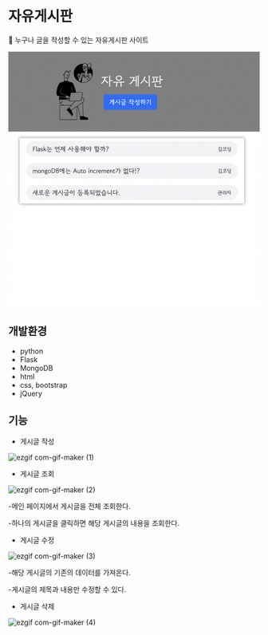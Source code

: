 # 자유게시판
📝 누구나 글을 작성할 수 있는 자유게시판 사이트 

![](2022-06-09-19-26-36.png)

## 개발환경
- python 
- Flask
- MongoDB
- html
- css, bootstrap
- jQuery 


## 기능
- 게시글 작성


![ezgif com-gif-maker (1)](https://user-images.githubusercontent.com/58392978/172828149-9dbfaa8e-2983-4408-89ec-e883ddf3390a.gif)


- 게시글 조회

![ezgif com-gif-maker (2)](https://user-images.githubusercontent.com/58392978/172828487-02df5ce4-0904-4545-aa99-937022268a7d.gif)

-메인 페이지에서 게시글을 전체 조회한다.

-하나의 게시글을 클릭하면 해당 게시글의 내용을 조회한다.

- 게시글 수정

![ezgif com-gif-maker (3)](https://user-images.githubusercontent.com/58392978/172828924-3037455b-72ae-4199-bf39-c03063192e7b.gif)

-해당 게시글의 기존의 데이터를 가져온다. 

-게시글의 제목과 내용만 수정할 수 있다.

- 게시글 삭제

![ezgif com-gif-maker (4)](https://user-images.githubusercontent.com/58392978/172829120-b0dca51b-abc1-4b5c-9d3b-b442ab9d05b9.gif)

